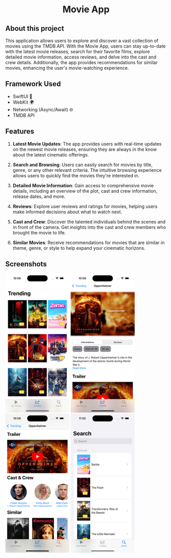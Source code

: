 <p align="center">
    <h1 align="center">Movie App</h1>
</p>

## About this project
This application allows users to explore and discover a vast collection of movies using the TMDB API. With the Movie App, users can stay up-to-date with the latest movie releases, search for their favorite films, explore detailed movie information, access reviews, and delve into the cast and crew details. Additionally, the app provides recommendations for similar movies, enhancing the user's movie-watching experience.

## Framework Used
- SwiftUI 📱
- WebKit 🌍
- Networking (Async/Await) 🌐
- TMDB API

## Features
1. **Latest Movie Updates**: The app provides users with real-time updates on the newest movie releases, ensuring they are always in the know about the latest cinematic offerings.

2. **Search and Browsing**: Users can easily search for movies by title, genre, or any other relevant criteria. The intuitive browsing experience allows users to quickly find the movies they're interested in.

3. **Detailed Movie Information**: Gain access to comprehensive movie details, including an overview of the plot, cast and crew information, release dates, and more.

4. **Reviews**: Explore user reviews and ratings for movies, helping users make informed decisions about what to watch next.

5. **Cast and Crew**: Discover the talented individuals behind the scenes and in front of the camera. Get insights into the cast and crew members who brought the movie to life.

6. **Similar Movies**: Receive recommendations for movies that are similar in theme, genre, or style to help expand your cinematic horizons.

## Screenshots
<p>
    <img src="images/screenshot_1.png" width="200"/>
    <img src="images/screenshot_2.png" width="200"/>
    <img src="images/screenshot_3.png" width="200"/>
    <img src="images/screenshot_4.png" width="200"/>
</p>
